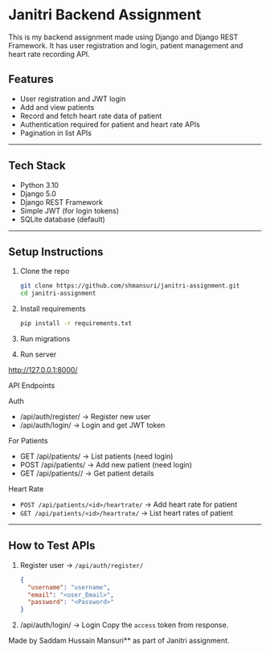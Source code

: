 # Janitri Backend Assignment

This is my backend assignment made using Django and Django REST Framework.
It has user registration and login, patient management and heart rate recording API.

## Features

* User registration and JWT login
* Add and view patients
* Record and fetch heart rate data of patient
* Authentication required for patient and heart rate APIs
* Pagination in list APIs

---

## Tech Stack

* Python 3.10
* Django 5.0
* Django REST Framework
* Simple JWT (for login tokens)
* SQLite database (default)

---

## Setup Instructions

1. Clone the repo

   ```bash
   git clone https://github.com/shmansuri/janitri-assignment.git
   cd janitri-assignment
   ```

3. Install requirements

   ```bash
   pip install -r requirements.txt
   ```

4. Run migrations

5. Run server

http://127.0.0.1:8000/

API Endpoints

 Auth

* /api/auth/register/ → Register new user
* /api/auth/login/ → Login and get JWT token

 For Patients

* GET /api/patients/ → List patients (need login)
* POST /api/patients/ → Add new patient (need login)
* GET /api/patients/<id>/ → Get patient details



 Heart Rate

* `POST /api/patients/<id>/heartrate/` → Add heart rate for patient
* `GET /api/patients/<id>/heartrate/` → List heart rates of patient

---

## How to Test APIs

1. Register user → `/api/auth/register/`

   ```json
   {
     "username": "username",
     "email": "<user_Email>",
     "password": "<Password>"
   }
   ```

2. /api/auth/login/ -> Login
   Copy the `access` token from response.

Made by Saddam Hussain Mansuri** as part of Janitri assignment.
